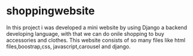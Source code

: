 # shoppingwebsite

In this project i was developed a mini website by using  Django a backend developing language, with that we can do onile shopping to buy accessories and clothes.
This website consists of so many files like html files,boostrap,css, javascript,carousel and django.
